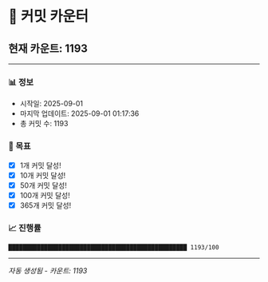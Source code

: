 # 🔢 커밋 카운터

## 현재 카운트: 1193

---

### 📊 정보
- 시작일: 2025-09-01
- 마지막 업데이트: 2025-09-01 01:17:36
- 총 커밋 수: 1193

### 🎯 목표
- [x] 1개 커밋 달성!
- [x] 10개 커밋 달성!
- [x] 50개 커밋 달성!
- [x] 100개 커밋 달성!
- [x] 365개 커밋 달성!

### 📈 진행률
```
██████████████████████████████████████████████████ 1193/100
```

---
*자동 생성됨 - 카운트: 1193*
